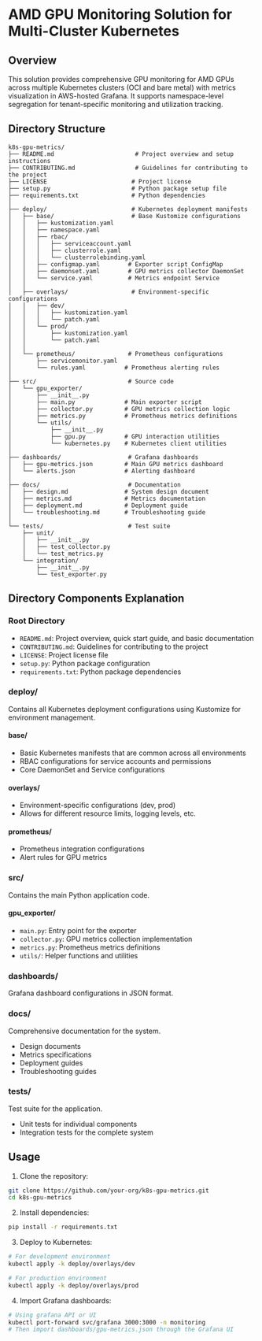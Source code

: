 # AMD GPU Monitoring Solution for Multi-Cluster Kubernetes

## Overview
This solution provides comprehensive GPU monitoring for AMD GPUs across multiple Kubernetes clusters (OCI and bare metal) with metrics visualization in AWS-hosted Grafana. It supports namespace-level segregation for tenant-specific monitoring and utilization tracking.

## Directory Structure

```
k8s-gpu-metrics/
├── README.md                       # Project overview and setup instructions
├── CONTRIBUTING.md                 # Guidelines for contributing to the project
├── LICENSE                        # Project license
├── setup.py                       # Python package setup file
├── requirements.txt               # Python dependencies
│
├── deploy/                        # Kubernetes deployment manifests
│   ├── base/                      # Base Kustomize configurations
│   │   ├── kustomization.yaml
│   │   ├── namespace.yaml
│   │   ├── rbac/
│   │   │   ├── serviceaccount.yaml
│   │   │   ├── clusterrole.yaml
│   │   │   └── clusterrolebinding.yaml
│   │   ├── configmap.yaml        # Exporter script ConfigMap
│   │   ├── daemonset.yaml        # GPU metrics collector DaemonSet
│   │   └── service.yaml          # Metrics endpoint Service
│   │
│   ├── overlays/                  # Environment-specific configurations
│   │   ├── dev/
│   │   │   ├── kustomization.yaml
│   │   │   └── patch.yaml
│   │   └── prod/
│   │       ├── kustomization.yaml
│   │       └── patch.yaml
│   │
│   └── prometheus/               # Prometheus configurations
│       ├── servicemonitor.yaml
│       └── rules.yaml           # Prometheus alerting rules
│
├── src/                          # Source code
│   └── gpu_exporter/
│       ├── __init__.py
│       ├── main.py              # Main exporter script
│       ├── collector.py         # GPU metrics collection logic
│       ├── metrics.py           # Prometheus metrics definitions
│       └── utils/
│           ├── __init__.py
│           ├── gpu.py           # GPU interaction utilities
│           └── kubernetes.py    # Kubernetes client utilities
│
├── dashboards/                   # Grafana dashboards
│   ├── gpu-metrics.json         # Main GPU metrics dashboard
│   └── alerts.json              # Alerting dashboard
│
├── docs/                         # Documentation
│   ├── design.md                # System design document
│   ├── metrics.md               # Metrics documentation
│   ├── deployment.md            # Deployment guide
│   └── troubleshooting.md       # Troubleshooting guide
│
└── tests/                        # Test suite
    ├── unit/
    │   ├── __init__.py
    │   ├── test_collector.py
    │   └── test_metrics.py
    └── integration/
        ├── __init__.py
        └── test_exporter.py
```

## Directory Components Explanation

### Root Directory
- `README.md`: Project overview, quick start guide, and basic documentation
- `CONTRIBUTING.md`: Guidelines for contributing to the project
- `LICENSE`: Project license file
- `setup.py`: Python package configuration
- `requirements.txt`: Python package dependencies

### deploy/
Contains all Kubernetes deployment configurations using Kustomize for environment management.

#### base/
- Basic Kubernetes manifests that are common across all environments
- RBAC configurations for service accounts and permissions
- Core DaemonSet and Service configurations

#### overlays/
- Environment-specific configurations (dev, prod)
- Allows for different resource limits, logging levels, etc.

#### prometheus/
- Prometheus integration configurations
- Alert rules for GPU metrics

### src/
Contains the main Python application code.

#### gpu_exporter/
- `main.py`: Entry point for the exporter
- `collector.py`: GPU metrics collection implementation
- `metrics.py`: Prometheus metrics definitions
- `utils/`: Helper functions and utilities

### dashboards/
Grafana dashboard configurations in JSON format.

### docs/
Comprehensive documentation for the system.
- Design documents
- Metrics specifications
- Deployment guides
- Troubleshooting guides

### tests/
Test suite for the application.
- Unit tests for individual components
- Integration tests for the complete system

## Usage

1. Clone the repository:
```bash
git clone https://github.com/your-org/k8s-gpu-metrics.git
cd k8s-gpu-metrics
```

2. Install dependencies:
```bash
pip install -r requirements.txt
```

3. Deploy to Kubernetes:
```bash
# For development environment
kubectl apply -k deploy/overlays/dev

# For production environment
kubectl apply -k deploy/overlays/prod
```

4. Import Grafana dashboards:
```bash
# Using grafana API or UI
kubectl port-forward svc/grafana 3000:3000 -n monitoring
# Then import dashboards/gpu-metrics.json through the Grafana UI
```
